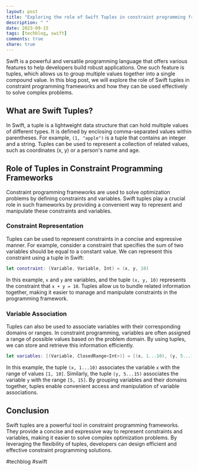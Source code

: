 ```yaml
---
layout: post
title: "Exploring the role of Swift Tuples in constraint programming frameworks."
description: " "
date: 2023-09-15
tags: [techblog, swift]
comments: true
share: true
---
```


Swift is a powerful and versatile programming language that offers various features to help developers build robust applications. One such feature is tuples, which allows us to group multiple values together into a single compound value. In this blog post, we will explore the role of Swift tuples in constraint programming frameworks and how they can be used effectively to solve complex problems.

## What are Swift Tuples? ##

In Swift, a tuple is a lightweight data structure that can hold multiple values of different types. It is defined by enclosing comma-separated values within parentheses. For example, `(1, "apple")` is a tuple that contains an integer and a string. Tuples can be used to represent a collection of related values, such as coordinates (x, y) or a person's name and age.

## Role of Tuples in Constraint Programming Frameworks ##

Constraint programming frameworks are used to solve optimization problems by defining constraints and variables. Swift tuples play a crucial role in such frameworks by providing a convenient way to represent and manipulate these constraints and variables.

### Constraint Representation ###

Tuples can be used to represent constraints in a concise and expressive manner. For example, consider a constraint that specifies the sum of two variables should be equal to a constant value. We can represent this constraint using a tuple in Swift:

```swift
let constraint: (Variable, Variable, Int) = (x, y, 10)
```

In this example, `x` and `y` are variables, and the tuple `(x, y, 10)` represents the constraint that `x + y = 10`. Tuples allow us to bundle related information together, making it easier to manage and manipulate constraints in the programming framework.

### Variable Association ###

Tuples can also be used to associate variables with their corresponding domains or ranges. In constraint programming, variables are often assigned a range of possible values based on the problem domain. By using tuples, we can store and retrieve this information efficiently.

```swift
let variables: [(Variable, ClosedRange<Int>)] = [(x, 1...10), (y, 5...15)]
```

In this example, the tuple `(x, 1...10)` associates the variable `x` with the range of values `[1, 10]`. Similarly, the tuple `(y, 5...15)` associates the variable `y` with the range `[5, 15]`. By grouping variables and their domains together, tuples enable convenient access and manipulation of variable associations.

## Conclusion ##

Swift tuples are a powerful tool in constraint programming frameworks. They provide a concise and expressive way to represent constraints and variables, making it easier to solve complex optimization problems. By leveraging the flexibility of tuples, developers can design efficient and effective constraint programming solutions.

#techblog #swift